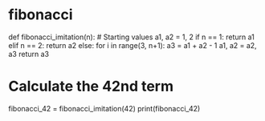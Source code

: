 # fibonacci
def fibonacci_imitation(n):
    # Starting values
    a1, a2 = 1, 2
    if n == 1:
        return a1
    elif n == 2:
        return a2
    else:
        for i in range(3, n+1):
            a3 = a1 + a2 - 1
            a1, a2 = a2, a3
        return a3

# Calculate the 42nd term
fibonacci_42 = fibonacci_imitation(42)
print(fibonacci_42)

